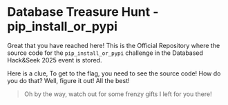 # Database Treasure Hunt - pip_install_or_pypi

Great that you have reached here! This is the Official Repository where the source code for the `pip_install_or_pypi` challenge in the Databased Hack&Seek 2025 event is stored.

Here is a clue, To get to the flag, you need to see the source code! How do you do that? Well, figure it out!
All the best!

> Oh by the way, watch out for some frenzy gifts I left for you there!

